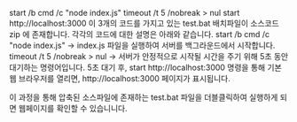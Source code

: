 start /b cmd /c "node index.js"
timeout /t 5 /nobreak > nul
start http://localhost:3000
이 3개의 코드를 가지고 있는 test.bat 배치파일이 소스코드 zip 에 존재합니다. 
각각의 코드에 대한 설명은 아래와 같습니다. 
start /b cmd /c "node index.js" -> index.js 파일을 실행하여 서버를 백그라운드에서 시작합니다.
timeout /t 5 /nobreak > nul -> 서버가 안정적으로 시작될 시간을 주기 위해 5초 동안 대기하는 명령어입니다.
5초 대기 후, start http://localhost:3000 명령을 통해 기본 웹 브라우저를 열리면,  http://localhost:3000 페이지가 표시됩니다.

이 과정을 통해 압축된 소스파일에 존재하는 test.bat 파일을 더블클릭하여 실행하게 되면 웹페이지를 확인할 수 있습니니다.





